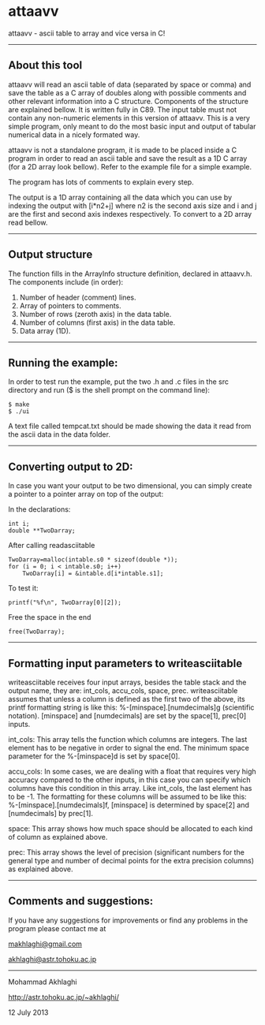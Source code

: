 attaavv
=======

attaavv - ascii table to array and vice versa in C!

----------------------------------------
About this tool
----------------------------------------
attaavv will read an ascii table of data (separated by space or 
comma) and save the table as a C array of doubles along with 
possible comments and other relevant information into a C 
structure. Components of the structure are explained bellow. 
It is written fully in C89. The input table must not contain 
any non-numeric elements in this version of attaavv. This is 
a very simple program, only meant to do the most basic input 
and output of tabular numerical data in a nicely formated way. 

attaavv is not a standalone program, it is made to be placed 
inside a C program in order to read an ascii table and save the
result as a 1D C array (for a 2D array look bellow). Refer to
the example file for a simple example.

The program has lots of comments to explain every step.

The output is a 1D array containing all the data which you can use
by indexing the output with [i*n2+j] where n2 is the second
axis size and i and j are the first and second axis indexes 
respectively. To convert to a 2D array read bellow.

----------------------------------------
Output structure
----------------------------------------
The function fills in the ArrayInfo structure definition, declared
in attaavv.h. The components include (in order): 

1. Number of header (comment) lines.
2. Array of pointers to comments.
3. Number of rows (zeroth axis) in the data table.
4. Number of columns (first axis) in the data table.
5. Data array (1D).


----------------------------------------
Running the example:
----------------------------------------
In order to test run the example, put the two .h and .c files in the
src directory and run ($ is the shell prompt on the command line):

    $ make
    $ ./ui

A text file called tempcat.txt should be made showing the data it 
read from the ascii data in the data folder.

----------------------------------------
Converting output to 2D:
----------------------------------------
In case you want your output to be two dimensional, you can simply
create a pointer to a pointer array on top of the output:

In the declarations:

    int i;
    double **TwoDarray;

After calling readasciitable

    TwoDarray=malloc(intable.s0 * sizeof(double *));
    for (i = 0; i < intable.s0; i++)
        TwoDarray[i] = &intable.d[i*intable.s1];

To test it:

    printf("%f\n", TwoDarray[0][2]);

Free the space in the end

    free(TwoDarray);

----------------------------------------
Formatting input parameters to writeasciitable
----------------------------------------
writeasciitable receives four input arrays, besides the table stack
and the output name, they are: int_cols, accu_cols, space, prec.
writeasciitable assumes that unless a column is defined as the
first two of the above, its printf formatting string is like this:
%-[minspace].[numdecimals]g (scientific notation). [minspace] and 
[numdecimals] are set by the space[1], prec[0] inputs.

int_cols:   This array tells the function which columns are integers.
            The last element has to be negative in order to signal
            the end. The minimum space parameter for the %-[minspace]d
            is set by space[0].
            
accu_cols:  In some cases, we are dealing with a float that requires
            very high accuracy compared to the other inputs, in this
            case you can specify which columns have this condition
            in this array. Like int_cols, the last element has to
            be -1. The formatting for these columns will be assumed 
            to be like this: %-[minspace].[numdecimals]f, [minspace]
            is determined by space[2] and [numdecimals] by prec[1].
            
space:      This array shows how much space should be allocated to 
            each kind of column as explained above.
            
prec:       This array shows the level of precision (significant 
            numbers for the general type and number of decimal points
            for the extra precision columns) as explained above.

----------------------------------------
Comments and suggestions:
----------------------------------------
If you have any suggestions for improvements or find any problems 
in the program please contact me at 

makhlaghi@gmail.com 

akhlaghi@astr.tohoku.ac.jp

----------------------------------------
Mohammad Akhlaghi

http://astr.tohoku.ac.jp/~akhlaghi/

12 July 2013
